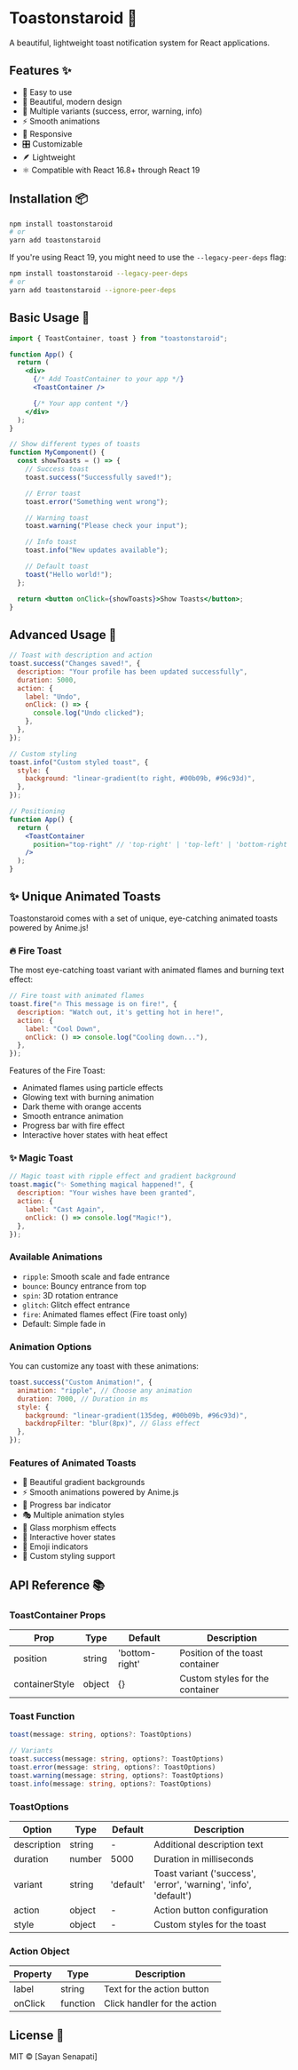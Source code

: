 # Toastonstaroid 🍞

A beautiful, lightweight toast notification system for React applications.

## Features ✨

- 🚀 Easy to use
- 🎨 Beautiful, modern design
- 🎯 Multiple variants (success, error, warning, info)
- ⚡️ Smooth animations
- 📱 Responsive
- 🎛 Customizable
- 🪶 Lightweight
- ⚛️ Compatible with React 16.8+ through React 19

## Installation 📦

```bash
npm install toastonstaroid
# or
yarn add toastonstaroid
```

If you're using React 19, you might need to use the `--legacy-peer-deps` flag:

```bash
npm install toastonstaroid --legacy-peer-deps
# or
yarn add toastonstaroid --ignore-peer-deps
```

## Basic Usage 🚀

```jsx
import { ToastContainer, toast } from "toastonstaroid";

function App() {
  return (
    <div>
      {/* Add ToastContainer to your app */}
      <ToastContainer />

      {/* Your app content */}
    </div>
  );
}

// Show different types of toasts
function MyComponent() {
  const showToasts = () => {
    // Success toast
    toast.success("Successfully saved!");

    // Error toast
    toast.error("Something went wrong");

    // Warning toast
    toast.warning("Please check your input");

    // Info toast
    toast.info("New updates available");

    // Default toast
    toast("Hello world!");
  };

  return <button onClick={showToasts}>Show Toasts</button>;
}
```

## Advanced Usage 🔧

```jsx
// Toast with description and action
toast.success("Changes saved!", {
  description: "Your profile has been updated successfully",
  duration: 5000,
  action: {
    label: "Undo",
    onClick: () => {
      console.log("Undo clicked");
    },
  },
});

// Custom styling
toast.info("Custom styled toast", {
  style: {
    background: "linear-gradient(to right, #00b09b, #96c93d)",
  },
});

// Positioning
function App() {
  return (
    <ToastContainer
      position="top-right" // 'top-right' | 'top-left' | 'bottom-right' | 'bottom-left' | 'top-center' | 'bottom-center'
    />
  );
}
```

## ✨ Unique Animated Toasts

Toastonstaroid comes with a set of unique, eye-catching animated toasts powered by Anime.js!

### 🔥 Fire Toast

The most eye-catching toast variant with animated flames and burning text effect:

```jsx
// Fire toast with animated flames
toast.fire("🔥 This message is on fire!", {
  description: "Watch out, it's getting hot in here!",
  action: {
    label: "Cool Down",
    onClick: () => console.log("Cooling down..."),
  },
});
```

Features of the Fire Toast:

- Animated flames using particle effects
- Glowing text with burning animation
- Dark theme with orange accents
- Smooth entrance animation
- Progress bar with fire effect
- Interactive hover states with heat effect

### ✨ Magic Toast

```jsx
// Magic toast with ripple effect and gradient background
toast.magic("✨ Something magical happened!", {
  description: "Your wishes have been granted",
  action: {
    label: "Cast Again",
    onClick: () => console.log("Magic!"),
  },
});
```

### Available Animations

- `ripple`: Smooth scale and fade entrance
- `bounce`: Bouncy entrance from top
- `spin`: 3D rotation entrance
- `glitch`: Glitch effect entrance
- `fire`: Animated flames effect (Fire toast only)
- Default: Simple fade in

### Animation Options

You can customize any toast with these animations:

```jsx
toast.success("Custom Animation!", {
  animation: "ripple", // Choose any animation
  duration: 7000, // Duration in ms
  style: {
    background: "linear-gradient(135deg, #00b09b, #96c93d)",
    backdropFilter: "blur(8px)", // Glass effect
  },
});
```

### Features of Animated Toasts

- 🎨 Beautiful gradient backgrounds
- ⚡️ Smooth animations powered by Anime.js
- 🌟 Progress bar indicator
- 🎭 Multiple animation styles
- 💫 Glass morphism effects
- 🎯 Interactive hover states
- 🎪 Emoji indicators
- 🌈 Custom styling support

## API Reference 📚

### ToastContainer Props

| Prop           | Type   | Default        | Description                     |
| -------------- | ------ | -------------- | ------------------------------- |
| position       | string | 'bottom-right' | Position of the toast container |
| containerStyle | object | {}             | Custom styles for the container |

### Toast Function

```typescript
toast(message: string, options?: ToastOptions)

// Variants
toast.success(message: string, options?: ToastOptions)
toast.error(message: string, options?: ToastOptions)
toast.warning(message: string, options?: ToastOptions)
toast.info(message: string, options?: ToastOptions)
```

### ToastOptions

| Option      | Type   | Default   | Description                                                      |
| ----------- | ------ | --------- | ---------------------------------------------------------------- |
| description | string | -         | Additional description text                                      |
| duration    | number | 5000      | Duration in milliseconds                                         |
| variant     | string | 'default' | Toast variant ('success', 'error', 'warning', 'info', 'default') |
| action      | object | -         | Action button configuration                                      |
| style       | object | -         | Custom styles for the toast                                      |

### Action Object

| Property | Type     | Description                  |
| -------- | -------- | ---------------------------- |
| label    | string   | Text for the action button   |
| onClick  | function | Click handler for the action |

## License 📄

MIT © [Sayan Senapati]
